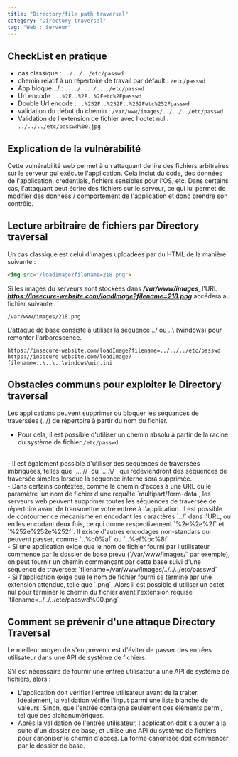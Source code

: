 ```yaml
---
title: "Directory/file path traversal"
category: "Directory traversal"
tag: "Web : Serveur"
---
```


## CheckList en pratique
- cas classique :  `../../../etc/passwd`
- chemin relatif à un répertoire de travail par défault : `/etc/passwd`
- App bloque ../ : `..../..../..../etc/passwd`
- Url encode : `..%2F..%2F..%2Fetc%2Fpasswd`
- Double Url encode : `..%252F..%252F..%252Fetc%252Fpasswd`
- validation du début du chemin : `/var/www/images/../../../etc/passwd`
- Validation de l'extension de fichier avec l'octet nul : `../../../etc/passwd%00.jpg`

## Explication de la vulnérabilité
Cette vulnérabilité web permet à un attaquant de lire des fichiers arbitraires sur le serveur qui exécute l'application. Cela inclut du code, des données de l'application, credentials, fichiers sensibles pour l'OS, etc. Dans certains cas, l'attaquant peut écrire des fichiers sur le serveur, ce qui lui permet de modifier des données / comportement de l'application et donc prendre son contrôle.

## Lecture arbitraire de fichiers par Directory traversal
Un cas classique est celui d'images uploadées par du HTML de la manière suivante :
```html
<img src="/loadImage?filename=218.png">
```
Si les images du serveurs sont stockées dans ***/var/www/images***, l'URL ***https://insecure-website.com/loadImage?filename=218.png*** accédera au fichier suivante :
```console
/var/www/images/218.png
```

L'attaque de base consiste à utiliser la séquence ../ ou ..\ (windows) pour remonter l'arborescence.

```
https://insecure-website.com/loadImage?filename=../../../etc/passwd
https://insecure-website.com/loadImage?filename=..\..\..\windows\win.ini
```
## Obstacles communs pour exploiter le Directory traversal
Les applications peuvent supprimer ou bloquer les séquances de traversées (../) de répertoire à partir du nom du fichier.

- Pour cela, il est possible d'utiliser un chemin absolu à partir de la racine du système de fichier  `/etc/passwd`.
</br>
- Il est également possible d'utiliser des séquences de traversées imbriquées, telles que `....//` ou `....\/`, qui redeviendront des séquences de traversée simples lorsque la séquence interne sera supprimée.
</br>
- Dans certains contextes, comme le chemin d'accès à une URL ou le paramètre 'un  nom de fichier d'une requête `multipart/form-data`, les serveurs web peuvent supprimer toutes les séquences de traversée de répertoire avant de transmettre votre entrée à l'application. Il est possible de contourner ce mécanisme en encodant les caractères `../` dans l'URL, ou en les encodant deux fois, ce qui donne respectivement `%2e%2e%2f` et `%252e%252e%252f`. 
Il existe d'autres encodages non-standars qui peuvent passer, comme `..%c0%af` ou `..%ef%bc%8f`
</br>
- Si une application exige que le nom de fichier fourni par l'utilisateur commence par le dossier de base prévu (`/var/www/images/` par exemple), on peut fournir un chemin commençant par cette base suivi d'une séquence de traversée:
`filename=/var/www/images/../../../etc/passwd`
</br>
- Si l'application exige que le nom de fichier fourni se termine apr une extension attendue, telle que `.png`, Alors il est possible d'utiliser un octet nul pour terminer le chemin du fichier avant l'extension requise
`filename=../../../etc/passwd%00.png`


## Comment se prévenir d'une attaque Directory Traversal
Le meilleur moyen de s'en prévenir est d'éviter de passer des entrées utilisateur dans une API de système de fichiers.

S'il est nécessaire de fournir une entrée utilisateur à une API de système de fichiers, alors :
- L'application doit vérifier l'entrée utilisateur avant de la traiter. Idéalement, la validation vérifie l'input parmi une liste blanche de valeurs. Sinon, que l'entrée contaigne seulement des éléments permi, tel que des alphanumériques.
- Après la validation de l'entrée utilisateur, l'application doit s'ajouter à la suite d'un dossier de base, et utilise une API du système de fichiers pour canoniser le chemin d'accès. La forme canonisée doit commencer par le dossier de base.


